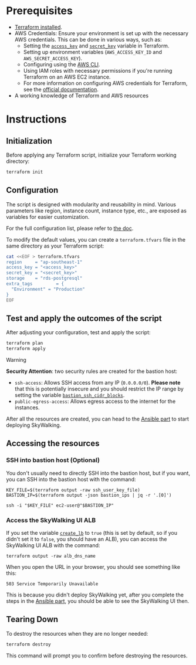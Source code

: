# Prerequisites

- [Terraform installed](https://developer.hashicorp.com/terraform/downloads).
- AWS Credentials: Ensure your environment is set up with the necessary AWS credentials. This can be done in various ways, such as:
  - Setting the [`access_key`](configurations.md#input_access_key) and [`secret_key`](configurations.md#input_secret_key) variable in Terraform.
  - Setting up environment variables (`AWS_ACCESS_KEY_ID` and `AWS_SECRET_ACCESS_KEY`).
  - Configuring using the [AWS CLI](https://docs.aws.amazon.com/cli/latest/userguide/getting-started-install.html).
  - Using IAM roles with necessary permissions if you're running Terraform on an AWS EC2 instance.
  - For more information on configuring AWS credentials for Terraform, see the [official documentation](https://registry.terraform.io/providers/hashicorp/aws/latest/docs#authentication-and-configuration).
- A working knowledge of Terraform and AWS resources

# Instructions

## Initialization

Before applying any Terraform script, initialize your Terraform working directory:

```bash
terraform init
```

## Configuration

The script is designed with modularity and reusability in mind. Various 
parameters like region, instance count, instance type, etc., are exposed
as variables for easier customization.

For the full configuration list, please refer to [the doc](configurations.md).

To modify the default values, you can create a `terraform.tfvars` file in the
same directory as your Terraform script:

```bash
cat <<EOF > terraform.tfvars
region     = "ap-southeast-1"
access_key = "<access_key>"
secret_key = "<secret_key>"
storage    = "rds-postgresql"
extra_tags         = {
  "Environment" = "Production"
}
EOF
```

## Test and apply the outcomes of the script

After adjusting your configuration, test and apply the script:

```bash
terraform plan
terraform apply
```

> [!WARNING]
> **Security Attention**: two security rules are created for the bastion host:
>  - `ssh-access`: Allows SSH access from any IP (`0.0.0.0/0`).
>    **Please note** that this is potentially insecure and you should restrict
>    the IP range by setting the variable
>    [`bastion_ssh_cidr_blocks`](configurations.md#input_bastion_ssh_cidr_blocks).
>  - `public-egress-access`: Allows egress access to the internet for the instances.

After all the resources are created, you can head to the
[Ansible part](../ansible/README.md) to start deploying SkyWalking.

## Accessing the resources

### SSH into bastion host (Optional)

You don't usually need to directly SSH into the bastion host, but if you want,
you can SSH into the bastion host with the command:

```shell
KEY_FILE=$(terraform output -raw ssh_user_key_file)
BASTION_IP=$(terraform output -json bastion_ips | jq -r '.[0]')

ssh -i "$KEY_FILE" ec2-user@"$BASTION_IP"
```

### Access the SkyWalking UI ALB

If you set the variable [`create_lb`](configurations.md#input_create_lb) to
`true` (this is set by default, so if you didn't set it to `false`, you should
have an ALB), you can access the SkyWalking UI ALB with the command:

```shell
terraform output -raw alb_dns_name
```

When you open the URL in your browser, you should see something like this:

```text
503 Service Temporarily Unavailable
```

This is because you didn't deploy SkyWalking yet, after you complete the steps
in the [Ansible part](../ansible/README.md), you should be able to see the
SkyWalking UI then.

## Tearing Down

To destroy the resources when they are no longer needed:

```bash
terraform destroy
```

This command will prompt you to confirm before destroying the resources.


